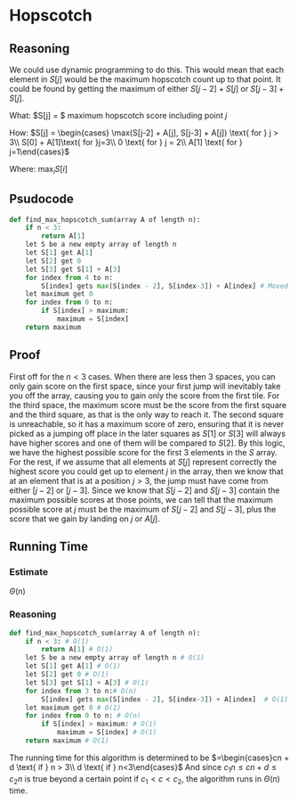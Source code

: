 # Hopscotch

## Reasoning

We could use dynamic programming to do this. This would mean that each element in $S[j]$ would be the maximum hopscotch count up to that point. It could be found by getting the maximum of either $S[j - 2] + S[j]$ or $S[j-3] + S[j]$.

What: $S[j] = $ maximum hopscotch score including point $j$

How: $S[j] = \begin{cases} \max(S[j-2] + A[j], S[j-3] + A[j]) \text{ for } j > 3\\ S[0] + A[1]\text{ for }j=3\\ 0 \text{ for } j = 2\\ A[1] \text{ for } j=1\end{cases}$

Where: $\max_i {S[i]}$

## Psudocode

```python
def find_max_hopscotch_sum(array A of length n):
    if n < 3:
        return A[1]
    let S be a new empty array of length n
    let S[1] get A[1]
    let S[2] get 0
    let S[3] get S[1] + A[3]
    for index from 4 to n:
        S[index] gets max(S[index - 2], S[index-3]) + A[index] # Moved the addition outside for simplicity, since it is added in either case
    let maximum get 0
    for index from 0 to n:
        if S[index] > maximum:
            maximum = S[index]
    return maximum
```

## Proof

First off for the $n < 3$ cases. When there are less then 3 spaces, you can only gain score on the first space, since your first jump will inevitably take you off the array, causing you to gain only the score from the first tile. For the third space, the maximum score must be the score from the first square and the third square, as that is the only way to reach it. The second square is unreachable, so it has a maximum score of zero, ensuring that it is never picked as a jumping off place in the later squares as $S[1]$ or $S[3]$ will always have higher scores and one of them will be compared to $S[2]$. By this logic, we have the highest possible score for the first 3 elements in the $S$ array. For the rest, if we assume that all elements at $S[j]$ represent correctly the highest score you could get up to element $j$ in the array, then we know that at an element that is at a position $j > 3$, the jump must have come from either $[j-2]$ or $[j-3]$. Since we know that $S[j-2]$ and $S[j-3]$ contain the maximum possible scores at those points, we can tell that the maximum possible score at $j$ must be the maximum of $S[j-2]$ and $S[j-3]$, plus the score that we gain by landing on $j$ or $A[j]$. 

## Running Time

### Estimate

$\Theta(n)$

### Reasoning

```python
def find_max_hopscotch_sum(array A of length n):
    if n < 3: # O(1)
        return A[1] # O(1)
    let S be a new empty array of length n # O(1)
    let S[1] get A[1] # O(1)
    let S[2] get 0 # O(1)
    let S[3] get S[1] + A[3] # O(1)
    for index from 3 to n:# O(n)
        S[index] gets max(S[index - 2], S[index-3]) + A[index]  # O(1)
    let maximum get 0 # O(1)
    for index from 0 to n: # O(n)
        if S[index] > maximum: # O(1)
            maximum = S[index] # O(1)
    return maximum # O(1)
```

The running time for this algorithm is determined to be $=\begin{cases}cn + d \text{ if } n > 3\\ d \text{ if } n<3\end{cases}$
And since $c_1 n \leq cn+d \leq c_2 n$ is true beyond a certain point if $c_1<c<c_2$, the algorithm runs in $\Theta(n)$ time.